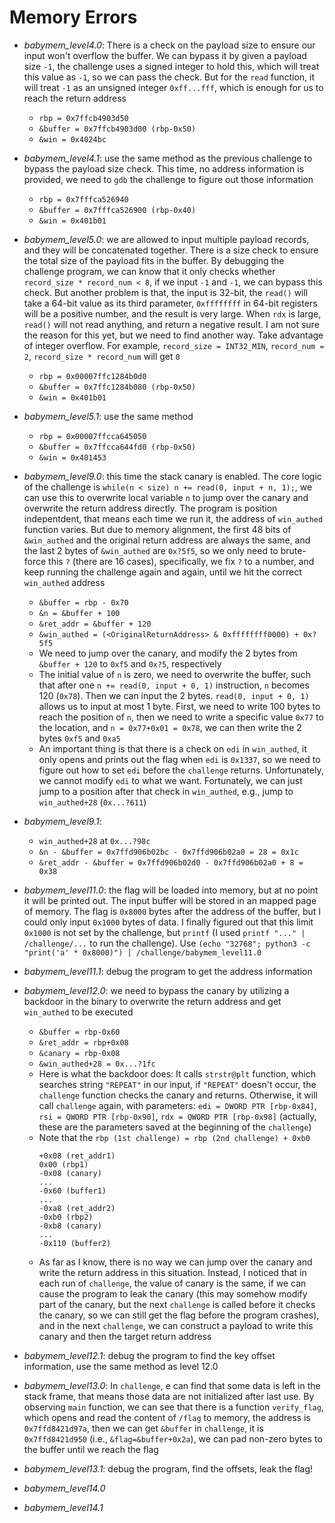 # Memory Errors
- *babymem_level4.0*: There is a check on the payload size to ensure our input won't overflow the buffer. We can bypass it by given a payload size `-1`, the challenge uses a signed integer to hold this, which will treat this value as `-1`, so we can pass the check. But for the `read` function, it will treat `-1` as an unsigned integer `0xff...fff`, which is enough for us to reach the return address
    - `rbp = 0x7ffcb4903d50`
    - `&buffer = 0x7ffcb4903d00 (rbp-0x50)`
    - `&win = 0x4024bc`
- *babymem_level4.1*: use the same method as the previous challenge to bypass the payload size check. This time, no address information is provided, we need to `gdb` the challenge to figure out those information
    - `rbp = 0x7fffca526940`
    - `&buffer = 0x7fffca526900 (rbp-0x40)`
    - `&win = 0x401b01`
- *babymem_level5.0*: we are allowed to input multiple payload records, and they will be concatenated together. There is a size check to ensure the total size of the payload fits in the buffer. By debugging the challenge program, we can know that it only checks whether `record_size * record_num < 8`, if we input `-1` and `-1`, we can bypass this check. But another problem is that, the input is 32-bit, the `read()` will take a 64-bit value as its third parameter, `0xffffffff` in 64-bit registers will be a positive number, and the result is very large. When `rdx` is large, `read()` will not read anything, and return a negative result. I am not sure the reason for this yet, but we need to find another way. Take advantage of integer overflow. For example, `record_size = INT32_MIN`, `record_num = 2`, `record_size * record_num` will get `0`
    - `rbp = 0x00007ffc1284b0d0`
    - `&buffer = 0x7ffc1284b080 (rbp-0x50)`
    - `&win = 0x401b01`   
- *babymem_level5.1*: use the same method
    - `rbp = 0x00007ffcca645050`
    - `&buffer = 0x7ffcca644fd0 (rbp-0x50)`
    - `&win = 0x401453`

- *babymem_level9.0*: this time the stack canary is enabled. The core logic of the challenge is `while(n < size) n += read(0, input + n, 1);`, we can use this to overwrite local variable `n` to jump over the canary and overwrite the return address directly. The program is position indepentdent, that means each time we run it, the address of `win_authed` function varies. But due to memory alignment, the first 48 bits of `&win_authed` and the original return address are always the same, and the last 2 bytes of `&win_authed` are `0x?5f5`, so we only need to brute-force this `?` (there are 16 cases), specifically, we fix `?` to a number, and keep running the challenge again and again, until we hit the correct `win_authed` address
    - `&buffer = rbp - 0x70`
    - `&n = &buffer + 100`
    - `&ret_addr = &buffer + 120`
    - `&win_authed = (<OriginalReturnAddress> & 0xffffffff0000) + 0x?5f5`
    - We need to jump over the canary, and modify the 2 bytes from `&buffer + 120` to `0xf5` and `0x?5`, respectively
    - The initial value of `n` is zero, we need to overwrite the buffer, such that after one `n += read(0, input + 0, 1)` instruction, `n` becomes 120 (`0x78`). Then we can input the 2 bytes. `read(0, input + 0, 1)` allows us to input at most 1 byte. First, we need to write 100 bytes to reach the position of `n`, then we need to write a specific value `0x77` to the location, and `n = 0x77+0x01 = 0x78`, we can then write the 2 bytes `0xf5` and `0xa5`
    - An important thing is that there is a check on `edi` in `win_authed`, it only opens and prints out the flag when `edi` is `0x1337`, so we need to figure out how to set `edi` before the `challenge` returns. Unfortunately, we cannot modify `edi` to what we want. Fortunately, we can just jump to a position after that check in `win_authed`, e.g., jump to `win_authed+28` (`0x...?611`)
- *babymem_level9.1*: 
    - `win_authed+28` at `0x...?98c`
    - `&n - &buffer = 0x7ffd906b02bc - 0x7ffd906b02a0 = 28 = 0x1c`
    - `&ret_addr - &buffer = 0x7ffd906b02d0 - 0x7ffd906b02a0 + 8 = 0x38`
- *babymem_level11.0*: the flag will be loaded into memory, but at no point it will be printed out. The input buffer will be stored in an mapped page of memory. The flag is `0x8000` bytes after the address of the buffer, but I could only input `0x1000` bytes of data. I finally figured out that this limit `0x1000` is not set by the challenge, but `printf` (I used `printf "..." | /challenge/...` to run the challenge). Use `(echo "32768"; python3 -c "print('a' * 0x8000)") | /challenge/babymem_level11.0`
- *babymem_level11.1*: debug the program to get the address information
- *babymem_level12.0*: we need to bypass the canary by utilizing a backdoor in the binary to overwrite the return address and get `win_authed` to be executed
    - `&buffer = rbp-0x60`
    - `&ret_addr = rbp+0x08`
    - `&canary = rbp-0x08`
    - `&win_authed+28 = 0x...?1fc`
    - Here is what the backdoor does: It calls `strstr@plt` function, which searches string `"REPEAT"` in our input, if `"REPEAT"` doesn't occur, the `challenge` function checks the canary and returns. Otherwise, it will call `challenge` again, with parameters: `edi = DWORD PTR [rbp-0x84]`, `rsi = QWORD PTR [rbp-0x90]`, `rdx = QWORD PTR [rbp-0x98]` (actually, these are the parameters saved at the beginning of the `challenge`)
    - Note that the `rbp (1st challenge) = rbp (2nd challenge) + 0xb0`
        ```
        +0x08 (ret_addr1)
        0x00 (rbp1)
        -0x08 (canary)
        ...
        -0x60 (buffer1)
        ...
        -0xa8 (ret_addr2)
        -0xb0 (rbp2)
        -0xb8 (canary)
        ...
        -0x110 (buffer2)
        ```
    - As far as I know, there is no way we can jump over the canary and write the return address in this situation. Instead, I noticed that in each run of `challenge`, the value of canary is the same, if we can cause the program to leak the canary (this may somehow modify part of the canary, but the next `challenge` is called before it checks the canary, so we can still get the flag before the program crashes), and in the next `challenge`, we can construct a payload to write this canary and then the target return address
- *babymem_level12.1*: debug the program to find the key offset information, use the same method as level 12.0
- *babymem_level13.0*: In `challenge`, e can find that some data is left in the stack frame, that means those data are not initialized after last use. By observing `main` function, we can see that there is a function `verify_flag`, which opens and read the content of `/flag` to memory, the address is `0x7ffd8421d97a`, then we can get `&buffer` in `challenge`, it is `0x7ffd8421d950` (i.e., `&flag=&buffer+0x2a`), we can pad non-zero bytes to the buffer until we reach the flag
- *babymem_level13.1*: debug the program, find the offsets, leak the flag!
- *babymem_level14.0*
- *babymem_level14.1*
